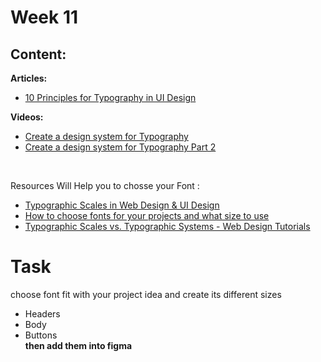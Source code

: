 # Week 11

## Content:

 **Articles:**
- [10 Principles for Typography in UI Design](https://uxdesign.cc/10-principles-for-typography-usage-in-ui-design-a8f038f43ffd)

 **Videos:**
- [Create a design system for Typography](https://www.youtube.com/watch?v=YjjD_AopSok&list=PL3D6gNbm5p0kXdPRvPhe5YsRklOPWd5ib&index=2)
- [Create a design system for Typography Part 2](https://www.youtube.com/watch?v=-ZzyL87lG1k&list=PL3D6gNbm5p0kXdPRvPhe5YsRklOPWd5ib&index=3)
<br>

Resources Will Help you to chosse your Font :

 - [Typographic Scales in Web Design & UI Design](https://www.youtube.com/watch?v=ot-5dQG2v5M)
- [How to choose fonts for your projects and what size to use ](https://www.youtube.com/watch?v=vnDh1KRN2GM)  
- [Typographic Scales vs. Typographic Systems - Web Design Tutorials ](https://www.youtube.com/watch?v=Ie0Adpe-0eM)  



# Task
choose font fit with your project idea and create its different sizes 
- Headers
- Body
- Buttons <br>
**then add them into figma** 
